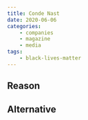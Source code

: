 ```yaml
---
title: Conde Nast
date: 2020-06-06
categories:
    - companies
    - magazine
    - media
tags:
    - black-lives-matter
---
```


## Reason


## Alternative

